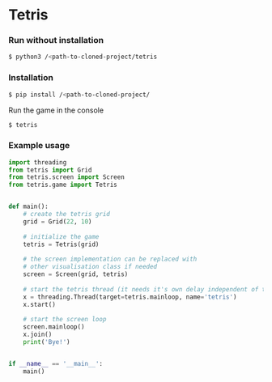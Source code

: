 # Tetris

### Run without installation
```bash
$ python3 /<path-to-cloned-project/tetris
```

### Installation
```bash
$ pip install /<path-to-cloned-project/
```

Run the game in the console
```bash
$ tetris
```

### Example usage
```python
import threading
from tetris import Grid
from tetris.screen import Screen
from tetris.game import Tetris


def main():
    # create the tetris grid
    grid = Grid(22, 10)
    
    # initialize the game
    tetris = Tetris(grid)
    
    # the screen implementation can be replaced with
    # other visualisation class if needed
    screen = Screen(grid, tetris)
    
    # start the tetris thread (it needs it's own delay independent of the screen rendering)
    x = threading.Thread(target=tetris.mainloop, name='tetris')
    x.start()
    
    # start the screen loop
    screen.mainloop()
    x.join()
    print('Bye!')


if __name__ == '__main__':
    main()
```